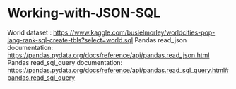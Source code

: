 # Working-with-JSON-SQL
World dataset : https://www.kaggle.com/busielmorley/worldcities-pop-lang-rank-sql-create-tbls?select=world.sql Pandas read_json documentation: https://pandas.pydata.org/docs/reference/api/pandas.read_json.html Pandas read_sql_query documentation: https://pandas.pydata.org/docs/reference/api/pandas.read_sql_query.html#pandas.read_sql_query
